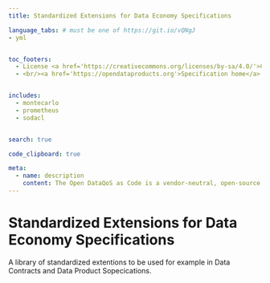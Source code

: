 ```yaml
---
title: Standardized Extensions for Data Economy Specifications

language_tabs: # must be one of https://git.io/vQNgJ
- yml


toc_footers:
  - License <a href='https://creativecommons.org/licenses/by-sa/4.0/'>CC BY-SA 4.0</a>
  - <br/><a href='https://opendataproducts.org'>Specification home</a>


includes:
  - montecarlo
  - prometheus
  - sodacl


search: true

code_clipboard: true

meta:
  - name: description
    content: The Open DataQoS as Code is a vendor-neutral, open-source machine-readable data product quality and service metadata model. It applies Everything as Code philosophy into the data products.  
---
```


# Standardized Extensions for Data Economy Specifications

A library of standardized extentions to be used for example in Data Contracts and Data Product Sopecications.





